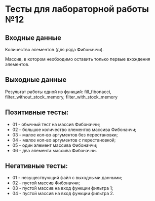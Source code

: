 # Тесты для лабораторной работы №12

## Входные данные 
Количество элементов (для ряда Фибоначчи).

Массив, в котором необходимо оставить только первые вхождения элементов.

## Выходные данные
Результат работы одной из функций: fill_fibonacci, filter_without_stock_memory, 
filter_with_stock_memory

## Позитивные тесты:
 - 01 - обычный тест на массив Фибоначчи;
 - 02 - большое количество элементов массива Фибоначчи;
 - 03 - малое кол-во аргументов без перестановки;
 - 04 - малое кол-во аргументов с перестановкой;
 - 05 - один элемент массива Фибоначчи;
 - 06 - два элемента массива Фибоначчи.

## Негативные тесты:
 - 01 - несуществующий файл с выходными данными;
 - 02 - пустой массив Фибоначчи;
 - 03 - пустой массив на вход функции фильтра 1;
 - 04 - пустой массив на вход функции фильтра 2.
